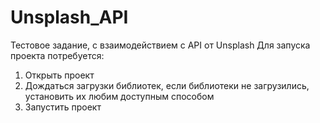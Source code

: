 # Unsplash_API
Тестовое задание, с взаимодействием с API от Unsplash
Для запуска проекта потребуется:
1. Открыть проект
2. Дождаться загрузки библиотек, если библиотеки не загрузились, установить их любим доступным способом
3. Запустить проект
